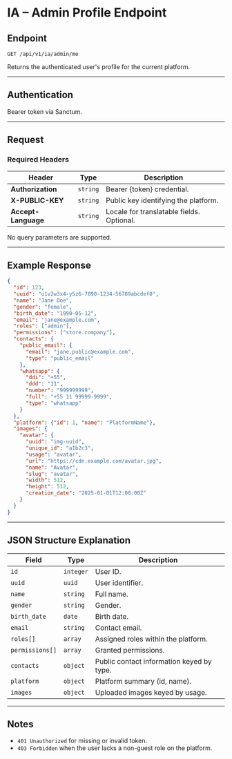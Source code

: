 <!-- markdownlint-disable MD013 -->

# IA – Admin Profile Endpoint

## Endpoint

`GET /api/v1/ia/admin/me`

Returns the authenticated user's profile for the current platform.

---

## Authentication

Bearer token via Sanctum.

---

## Request

### Required Headers

| Header | Type | Description |
| ------ | ---- | ----------- |
| **Authorization** | `string` | Bearer {token} credential. |
| **X-PUBLIC-KEY** | `string` | Public key identifying the platform. |
| **Accept-Language** | `string` | Locale for translatable fields. Optional. |

No query parameters are supported.

---

## Example Response

```json
{
  "id": 123,
  "uuid": "u1v2w3x4-y5z6-7890-1234-56789abcdef0",
  "name": "Jane Doe",
  "gender": "female",
  "birth_date": "1990-05-12",
  "email": "jane@example.com",
  "roles": ["admin"],
  "permissions": ["store.company"],
  "contacts": {
    "public_email": {
      "email": "jane.public@example.com",
      "type": "public_email"
    },
    "whatsapp": {
      "ddi": "+55",
      "ddd": "11",
      "number": "999999999",
      "full": "+55 11 99999-9999",
      "type": "whatsapp"
    }
  },
  "platform": {"id": 1, "name": "PlatformName"},
  "images": {
    "avatar": {
      "uuid": "img-uuid",
      "unique_id": "a1b2c3",
      "usage": "avatar",
      "url": "https://cdn.example.com/avatar.jpg",
      "name": "Avatar",
      "slug": "avatar",
      "width": 512,
      "height": 512,
      "creation_date": "2025-01-01T12:00:00Z"
    }
  }
}
```

---

## JSON Structure Explanation

| Field | Type | Description |
| ----- | ---- | ----------- |
| `id` | `integer` | User ID. |
| `uuid` | `uuid` | User identifier. |
| `name` | `string` | Full name. |
| `gender` | `string` | Gender. |
| `birth_date` | `date` | Birth date. |
| `email` | `string` | Contact email. |
| `roles[]` | `array` | Assigned roles within the platform. |
| `permissions[]` | `array` | Granted permissions. |
| `contacts` | `object` | Public contact information keyed by type. |
| `platform` | `object` | Platform summary (id, name). |
| `images` | `object` | Uploaded images keyed by usage. |

---

## Notes

* `401 Unauthorized` for missing or invalid token.
* `403 Forbidden` when the user lacks a non-guest role on the platform.

<!-- markdownlint-enable MD013 -->
